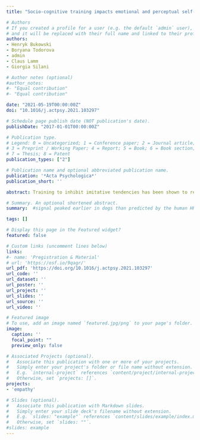 ```yaml
---
title: "Socio-cognitive training impacts emotional and perceptual self-salience but not self-other distinction"

# Authors
# If you created a profile for a user (e.g. the default `admin` user), write the username (folder name) here 
# and it will be replaced with their full name and linked to their profile.
authors: 
- Henryk Bukowski
- Boryana Todorova
- admin
- Claus Lamm
- Giorgia Silani

# Author notes (optional)
#author_notes:
#- "Equal contribution"
#- "Equal contribution"

date: "2021-05-19T00:00:00Z"
doi: "10.1016/j.actpsy.2021.103297"

# Schedule page publish date (NOT publication's date).
publishDate: "2017-01-01T00:00:00Z"

# Publication type.
# Legend: 0 = Uncategorized; 1 = Conference paper; 2 = Journal article;
# 3 = Preprint / Working Paper; 4 = Report; 5 = Book; 6 = Book section;
# 7 = Thesis; 8 = Patent
publication_types: ["2"]

# Publication name and optional abbreviated publication name.
publication: '*Acta Psychologica*'
publication_short: ''

abstract: Training to inhibit imitative tendencies has been shown to reduce self-other interferences in both automatic imitation and perspective taking, suggesting that an enhancement of self-other distinction is transferrable from the motor to the cognitive domain. This study examined whether socio-cognitive training specifically enhances self-other distinction, or rather modulates self-salience, that is, the relative attentional priority of information pertaining to the self-perspective over information pertaining to the other person's perspective. Across two experiments, participants trained on one day to either imitate, inhibit imitation, inhibit control stimuli, or they were imitated. On the following day they completed a visuo-tactile affective perspective-taking paradigm measuring both self-other distinction and emotional self-salience, and a shape matching paradigm measuring perceptual self-salience. Results indicate no significant or consistent impact of training on self-other distinction performance, but reveal an increased emotional and perceptual self-salience following training to inhibit imitative tendencies. Together, these findings raise the question whether socio-cognitive training improves performance via enhanced self-other distinction, and invite to consider self-salience as a complementary angle to explain the past, present, and future findings on self-other distinction.

# Summary. An optional shortened abstract.
summary:  #signal peaked earlier in dogs than predicted by the human HRF.

tags: []

# Display this page in the Featured widget?
featured: false

# Custom links (uncomment lines below)
links:
#- name: 'Pregistration & Material'
# url: 'https://osf.io/9qagr/'
url_pdf: 'https://doi.org/10.1016/j.actpsy.2021.103297'
url_code: ''
url_dataset: ''
url_poster: ''
url_project: ''
url_slides: ''
url_source: ''
url_video: ''

# Featured image
# To use, add an image named `featured.jpg/png` to your page's folder. 
image:
  caption: ''
  focal_point: ""
  preview_only: false

# Associated Projects (optional).
#   Associate this publication with one or more of your projects.
#   Simply enter your project's folder or file name without extension.
#   E.g. `internal-project` references `content/project/internal-project/index.md`.
#   Otherwise, set `projects: []`.
projects:
- 'empathy'

# Slides (optional).
#   Associate this publication with Markdown slides.
#   Simply enter your slide deck's filename without extension.
#   E.g. `slides: "example"` references `content/slides/example/index.md`.
#   Otherwise, set `slides: ""`.
#slides: example
---
```


